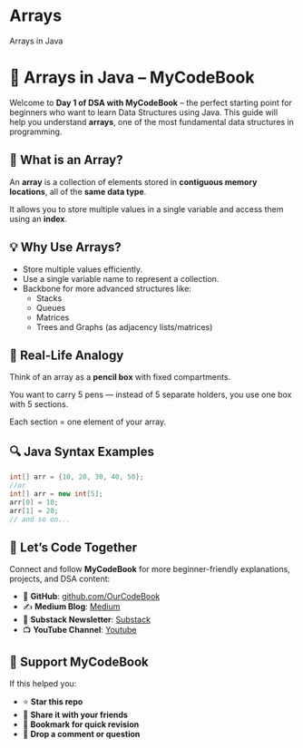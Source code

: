 # Arrays
Arrays in Java
# 🧠 Arrays in Java – MyCodeBook

Welcome to **Day 1 of DSA with MyCodeBook** – the perfect starting point for beginners who want to learn Data Structures using Java. This guide will help you understand **arrays**, one of the most fundamental data structures in programming.


## 📘 What is an Array?

An **array** is a collection of elements stored in **contiguous memory locations**, all of the **same data type**.

It allows you to store multiple values in a single variable and access them using an **index**.


## 💡 Why Use Arrays?

- Store multiple values efficiently.
- Use a single variable name to represent a collection.
- Backbone for more advanced structures like:
  - Stacks
  - Queues
  - Matrices
  - Trees and Graphs (as adjacency lists/matrices)


## 🧪 Real-Life Analogy

Think of an array as a **pencil box** with fixed compartments.

You want to carry 5 pens — instead of 5 separate holders, you use one box with 5 sections.

Each section = one element of your array.


## 🔍 Java Syntax Examples

```java
int[] arr = {10, 20, 30, 40, 50};
//or
int[] arr = new int[5];
arr[0] = 10;
arr[1] = 20;
// and so on...
```

## 💬 Let’s Code Together

Connect and follow **MyCodeBook** for more beginner-friendly explanations, projects, and DSA content:

- 🧠 **GitHub**: [github.com/OurCodeBook](https://github.com/OurCodeBook)
- ✍️ **Medium Blog**: [Medium](https://medium.com/@pinkblossom548)
- 📧 **Substack Newsletter**: [Substack](https://substack.com/@mycodebook)
- 📺 **YouTube Channel**: [Youtube](https://www.youtube.com/@MyCodeBook-j3x)


## 🙌 Support MyCodeBook

If this helped you:

- ⭐ **Star this repo**
- 🔁 **Share it with your friends**
- 📌 **Bookmark for quick revision**
- 💬 **Drop a comment or question**

